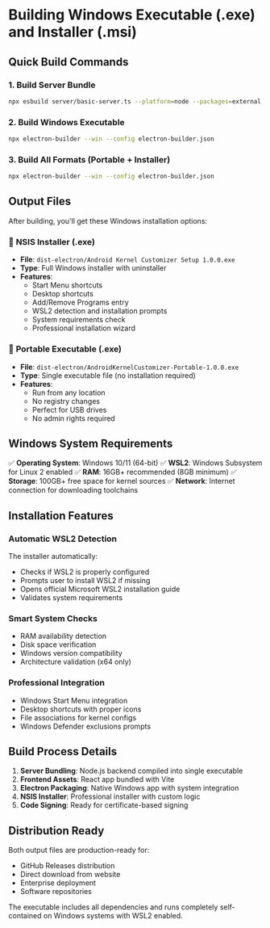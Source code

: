 # Building Windows Executable (.exe) and Installer (.msi)

## Quick Build Commands

### 1. Build Server Bundle
```bash
npx esbuild server/basic-server.ts --platform=node --packages=external --bundle --format=cjs --outfile=dist/server/basic-server.js
```

### 2. Build Windows Executable
```bash
npx electron-builder --win --config electron-builder.json
```

### 3. Build All Formats (Portable + Installer)
```bash
npx electron-builder --win --config electron-builder.json
```

## Output Files

After building, you'll get these Windows installation options:

### 🎯 **NSIS Installer (.exe)**
- **File**: `dist-electron/Android Kernel Customizer Setup 1.0.0.exe`
- **Type**: Full Windows installer with uninstaller
- **Features**:
  - Start Menu shortcuts
  - Desktop shortcuts  
  - Add/Remove Programs entry
  - WSL2 detection and installation prompts
  - System requirements check
  - Professional installation wizard

### 📱 **Portable Executable (.exe)**
- **File**: `dist-electron/AndroidKernelCustomizer-Portable-1.0.0.exe`
- **Type**: Single executable file (no installation required)
- **Features**:
  - Run from any location
  - No registry changes
  - Perfect for USB drives
  - No admin rights required

## Windows System Requirements

✅ **Operating System**: Windows 10/11 (64-bit)
✅ **WSL2**: Windows Subsystem for Linux 2 enabled
✅ **RAM**: 16GB+ recommended (8GB minimum)
✅ **Storage**: 100GB+ free space for kernel sources
✅ **Network**: Internet connection for downloading toolchains

## Installation Features

### Automatic WSL2 Detection
The installer automatically:
- Checks if WSL2 is properly configured
- Prompts user to install WSL2 if missing
- Opens official Microsoft WSL2 installation guide
- Validates system requirements

### Smart System Checks
- RAM availability detection
- Disk space verification
- Windows version compatibility
- Architecture validation (x64 only)

### Professional Integration
- Windows Start Menu integration
- Desktop shortcuts with proper icons
- File associations for kernel configs
- Windows Defender exclusions prompts

## Build Process Details

1. **Server Bundling**: Node.js backend compiled into single executable
2. **Frontend Assets**: React app bundled with Vite
3. **Electron Packaging**: Native Windows app with system integration
4. **NSIS Installer**: Professional installer with custom logic
5. **Code Signing**: Ready for certificate-based signing

## Distribution Ready

Both output files are production-ready for:
- GitHub Releases distribution
- Direct download from website
- Enterprise deployment
- Software repositories

The executable includes all dependencies and runs completely self-contained on Windows systems with WSL2 enabled.